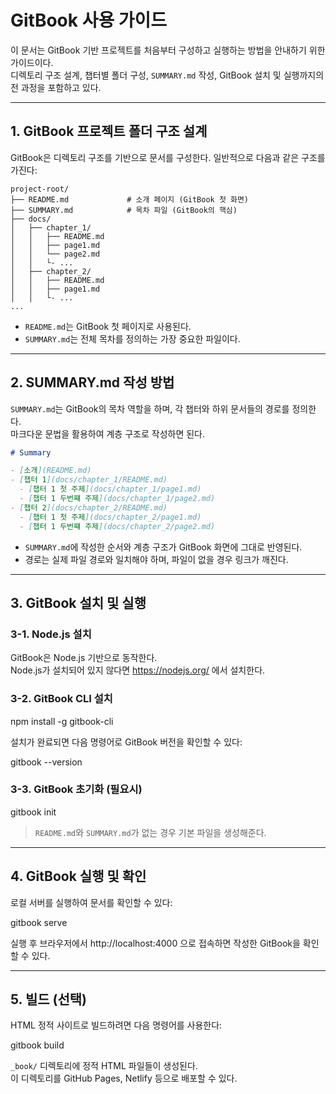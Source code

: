 
# GitBook 사용 가이드

이 문서는 GitBook 기반 프로젝트를 처음부터 구성하고 실행하는 방법을 안내하기 위한 가이드이다.  
디렉토리 구조 설계, 챕터별 폴더 구성, `SUMMARY.md` 작성, GitBook 설치 및 실행까지의 전 과정을 포함하고 있다.

---

## 1. GitBook 프로젝트 폴더 구조 설계

GitBook은 디렉토리 구조를 기반으로 문서를 구성한다. 일반적으로 다음과 같은 구조를 가진다:
```
project-root/
├── README.md             # 소개 페이지 (GitBook 첫 화면)
├── SUMMARY.md            # 목차 파일 (GitBook의 핵심)
├── docs/
│   ├── chapter_1/
│   │   ├── README.md
│   │   ├── page1.md
│   │   └── page2.md
│   │   └- ...
│   ├── chapter_2/
│   │   ├── README.md
│   │   ├── page1.md
│   │   └- ...
...
```

- `README.md`는 GitBook 첫 페이지로 사용된다.
- `SUMMARY.md`는 전체 목차를 정의하는 가장 중요한 파일이다.

---

## 2. SUMMARY.md 작성 방법

`SUMMARY.md`는 GitBook의 목차 역할을 하며, 각 챕터와 하위 문서들의 경로를 정의한다.  
마크다운 문법을 활용하여 계층 구조로 작성하면 된다.


```markdown
# Summary

- [소개](README.md)
- [챕터 1](docs/chapter_1/README.md)
  - [챕터 1 첫 주제](docs/chapter_1/page1.md)
  - [챕터 1 두번쨰 주제](docs/chapter_1/page2.md)
- [챕터 2](docs/chapter_2/README.md)
  - [챕터 1 첫 주제](docs/chapter_2/page1.md)
  - [챕터 1 두번쨰 주제](docs/chapter_2/page2.md)
```


- `SUMMARY.md`에 작성한 순서와 계층 구조가 GitBook 화면에 그대로 반영된다.  
-  경로는 실제 파일 경로와 일치해야 하며, 파일이 없을 경우 링크가 깨진다.

---

## 3. GitBook 설치 및 실행

### 3-1. Node.js 설치  
GitBook은 Node.js 기반으로 동작한다.  
Node.js가 설치되어 있지 않다면 https://nodejs.org/ 에서 설치한다.

### 3-2. GitBook CLI 설치

npm install -g gitbook-cli

설치가 완료되면 다음 명령어로 GitBook 버전을 확인할 수 있다:

gitbook --version

### 3-3. GitBook 초기화 (필요시)

gitbook init

> `README.md`와 `SUMMARY.md`가 없는 경우 기본 파일을 생성해준다.

---

## 4. GitBook 실행 및 확인

로컬 서버를 실행하여 문서를 확인할 수 있다:

gitbook serve

실행 후 브라우저에서 http://localhost:4000 으로 접속하면 작성한 GitBook을 확인할 수 있다.

---

## 5. 빌드 (선택)

HTML 정적 사이트로 빌드하려면 다음 명령어를 사용한다:

gitbook build

`_book/` 디렉토리에 정적 HTML 파일들이 생성된다.  
이 디렉토리를 GitHub Pages, Netlify 등으로 배포할 수 있다.
